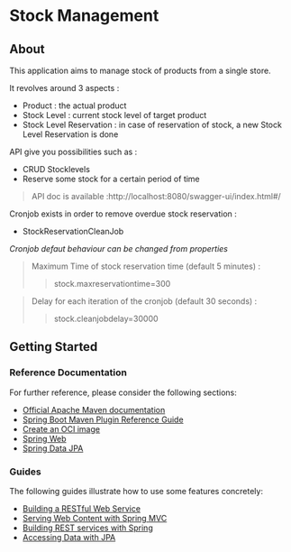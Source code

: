 # Stock Management

## About

This application aims to manage stock of products from a single store.

It revolves around 3 aspects :

* Product : the actual product
* Stock Level : current stock level of target product
* Stock Level Reservation : in case of reservation of stock, a new Stock Level Reservation is done

API give you possibilities such as  :

* CRUD Stocklevels
* Reserve some stock for a certain period of time

> API doc is available :http://localhost:8080/swagger-ui/index.html#/

Cronjob exists in order to remove overdue stock reservation :

* StockReservationCleanJob

*Cronjob defaut behaviour can be changed from properties*
> Maximum Time of stock reservation time (default 5 minutes) :
> > stock.maxreservationtime=300

> Delay for each iteration of the cronjob (default 30 seconds) :
> > stock.cleanjobdelay=30000

## Getting Started

### Reference Documentation

For further reference, please consider the following sections:

* [Official Apache Maven documentation](https://maven.apache.org/guides/index.html)
* [Spring Boot Maven Plugin Reference Guide](https://docs.spring.io/spring-boot/docs/3.1.3/maven-plugin/reference/html/)
* [Create an OCI image](https://docs.spring.io/spring-boot/docs/3.1.3/maven-plugin/reference/html/#build-image)
* [Spring Web](https://docs.spring.io/spring-boot/docs/3.1.3/reference/htmlsingle/index.html#web)
* [Spring Data JPA](https://docs.spring.io/spring-boot/docs/3.1.3/reference/htmlsingle/index.html#data.sql.jpa-and-spring-data)

### Guides

The following guides illustrate how to use some features concretely:

* [Building a RESTful Web Service](https://spring.io/guides/gs/rest-service/)
* [Serving Web Content with Spring MVC](https://spring.io/guides/gs/serving-web-content/)
* [Building REST services with Spring](https://spring.io/guides/tutorials/rest/)
* [Accessing Data with JPA](https://spring.io/guides/gs/accessing-data-jpa/)


